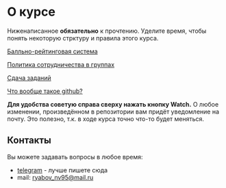 # О курсе

Ниженаписанное **обязательно** к прочтению. Уделите время, чтобы понять некоторую стрктуру и правила этого курса.

[Балльно-рейтинговая система](./RatingSystem)

[Политика сотрудничества в группах](./CollaborationPolicy)

[Сдача заданий](./DeliveryOfTasks)

[Что вообще такое github?](./DeliveryOfTasks/VCS.md)

**Для удобства советую справа сверху нажать кнопку Watch.** О любое изменении, произведённом в репозитории вам придёт уведомление на почту. Это полезно, т.к. в ходе курса точно что-то будет меняться.

## Контакты

Вы можете задавать вопросы в любое время:

- [telegram](https://t.me/ryabov_nv) - лучше пишете сюда
- mail: ryabov_nv95@mail.ru
